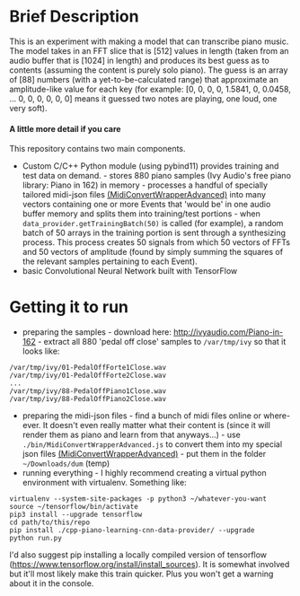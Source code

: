 # Brief Description
This is an experiment with making a model that can transcribe piano music.
The model takes in an FFT slice that is [512] values in length (taken from an audio buffer that is [1024] in length) and produces its best guess as to contents (assuming the content is purely solo piano). The guess is an array of [88] numbers (with a yet-to-be-calculated range) that approximate an amplitude-like value for each key (for example: [0, 0, 0, 0, 1.5841, 0, 0.0458, ... 0, 0, 0, 0, 0, 0] means it guessed two notes are playing, one loud, one very soft).

#### A little more detail if you care
This repository contains two main components.
 - Custom C/C++ Python module (using pybind11) provides training and test data on demand.
        - stores 880 piano samples (Ivy Audio's free piano library: Piano in 162) in memory
        - processes a handful of specially tailored midi-json files [(MidiConvertWrapperAdvanced)](https://github.com/jsphweid/MidiConvertWrapperAdvanced) into many vectors containing one or more Events that 'would be' in one audio buffer memory and splits them into training/test portions
        - when `data_provider.getTrainingBatch(50)` is called (for example), a random batch of 50 arrays in the training portion is sent through a synthesizing process. This process creates 50 signals from which 50 vectors of FFTs and 50 vectors of amplitude (found by simply summing the squares of the relevant samples pertaining to each Event).
 - basic Convolutional Neural Network built with TensorFlow

# Getting it to run
 - preparing the samples
        - download here: http://ivyaudio.com/Piano-in-162
        - extract all 880 'pedal off close' samples to `/var/tmp/ivy` so that it looks like:
```
/var/tmp/ivy/01-PedalOffForte1Close.wav
/var/tmp/ivy/01-PedalOffForte2Close.wav
...
/var/tmp/ivy/88-PedalOffPiano1Close.wav
/var/tmp/ivy/88-PedalOffPiano2Close.wav
```
 - preparing the midi-json files
         - find a bunch of midi files online or where-ever. It doesn't even really matter what their content is (since it will render them as piano and learn from that anyways...)
         - use `./bin/MidiConvertWrapperAdvanced.js` to convert them into my special json files [(MidiConvertWrapperAdvanced)](https://github.com/jsphweid/MidiConvertWrapperAdvanced)
         - put them in the folder `~/Downloads/dum` (temp)
  - running everything
         - I highly recommend creating a virtual python environment with virtualenv. Something like:
```
virtualenv --system-site-packages -p python3 ~/whatever-you-want
source ~/tensorflow/bin/activate
pip3 install --upgrade tensorflow 
cd path/to/this/repo
pip install ./cpp-piano-learning-cnn-data-provider/ --upgrade
python run.py
```
I'd also suggest pip installing a locally compiled version of tensorflow (https://www.tensorflow.org/install/install_sources). It is somewhat involved but it'll most likely make this train quicker. Plus you won't get a warning about it in the console.
